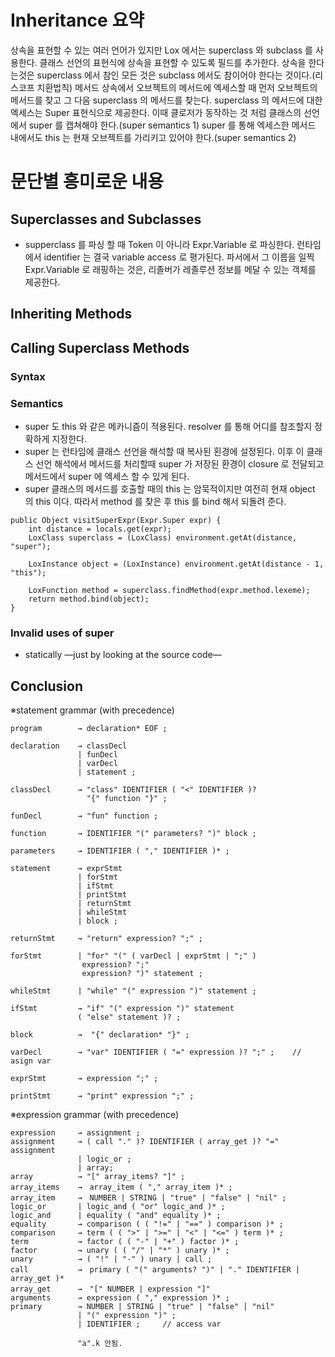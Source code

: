 # Inheritance 요약
상속을 표현할 수 있는 여러 언어가 있지만 Lox 에서는 superclass 와 subclass 를 사용한다.
클래스 선언의 표현식에 상속을 표현할 수 있도록 필드를 추가한다.
상속을 한다는것은 superclass 에서 참인 모든 것은 subclass 에서도 참이어야 한다는 것이다.(리스코프 치환법칙)
메서드 상속에서 오브젝트의 메서드에 엑세스할 때 먼저 오브젝트의 메서드를 찾고 그 다음 superclass 의 메서드를 찾는다.
superclass 의 메서드에 대한 엑세스는 Super 표현식으로 제공한다. 
이때 클로저가 동작하는 것 처럼 클래스의 선언에서 super 를 캡쳐해야 한다.(super semantics 1)
super 를 통해 엑세스한 메서드 내에서도 this 는 현재 오브젝트를 가리키고 있어야 한다.(super semantics 2)

# 문단별 흥미로운 내용
## Superclasses and Subclasses
- supperclass 를 파싱 할 때 Token 이 아니라 Expr.Variable 로 파싱한다. 런타임에서 identifier 는 결국 variable access 로 평가된다. 파서에서 그 이름을 일찍 Expr.Variable 로 래핑하는 것은, 리졸버가 레졸루션 정보를 메달 수 있는 객체를 제공한다.  
## Inheriting Methods
## Calling Superclass Methods
### Syntax
### Semantics
- super 도 this 와 같은 메카니즘이 적용된다. resolver 를 통해 어디를 참조할지 정확하게 지정한다.
- super 는 런타임에 클래스 선언을 해석할 때 복사된 횐경에 설정된다. 이후 이 클래스 선언 해석에서 메서드를 처리할때 super 가 저장된 환경이 closure 로 전달되고 메서드에서 super 에 엑세스 할 수 있게 된다.    
- super 클래스의 메서드를 호출할 때의 this 는 암묵적이지만 여전히 현재 object 의 this 이다. 따라서 method 를 찾은 후 this 를 bind 해서 되돌려 준다.
```
public Object visitSuperExpr(Expr.Super expr) {
    int distance = locals.get(expr);
    LoxClass superclass = (LoxClass) environment.getAt(distance, "super");

    LoxInstance object = (LoxInstance) environment.getAt(distance - 1, "this");

    LoxFunction method = superclass.findMethod(expr.method.lexeme);
    return method.bind(object);
}
```
### Invalid uses of super
- statically —just by looking at the source code—
## Conclusion


※statement grammar (with precedence)
```
program        → declaration* EOF ;

declaration    → classDecl 
               | funDecl 
               | varDecl
               | statement ;

classDecl      → "class" IDENTIFIER ( "<" IDENTIFIER )?
                 "{" function "}" ; 

funDecl        → "fun" function ;

function       → IDENTIFIER "(" parameters? ")" block ;

parameters     → IDENTIFIER ( "," IDENTIFIER )* ; 

statement      → exprStmt
               | forStmt
               | ifStmt
               | printStmt
               | returnStmt
               | whileStmt
               | block ;
               
returnStmt     → "return" expression? ";" ;
               
forStmt        | "for" "(" ( varDecl | exprStmt | ";" )
                expression? ";"
                expression? ")" statement ;
               
whileStmt      | "while" "(" expression ")" statement ;
               
ifStmt         → "if" "(" expression ")" statement
               ( "else" statement )? ;               
               
block          →  "{" declaration* "}" ;               
               
varDecl        → "var" IDENTIFIER ( "=" expression )? ";" ;    // asign var

exprStmt       → expression ";" ;

printStmt      → "print" expression ";" ;
```

※expression grammar (with precedence)
```
expression     → assignment ;
assignment     → ( call "." )? IDENTIFIER ( array_get )? "=" assignment
               | logic_or ;
               | array; 
array          → "[" array_items? "]" ;
array_items    →　array_item ( "," array_item )* ;
array_item     →　NUMBER | STRING | "true" | "false" | "nil" ;
logic_or       | logic_and ( "or" logic_and )* ;
logic_and      | equality ( "and" equality )* ;                
equality       → comparison ( ( "!=" | "==" ) comparison )* ;
comparison     → term ( ( ">" | ">=" | "<" | "<=" ) term )* ;
term           → factor ( ( "-" | "+" ) factor )* ;
factor         → unary ( ( "/" | "*" ) unary )* ;
unary          → ( "!" | "-" ) unary | call ;
call           →　primary ( "(" arguments? ")" | "." IDENTIFIER | array_get )*
array_get      →　"[" NUMBER | expression "]" 
arguments      → expression ( "," expression )* ;
primary        → NUMBER | STRING | "true" | "false" | "nil"
               | "(" expression ")" ;
               | IDENTIFIER ;     // access var
               
               "a".k 안됨.
               
```